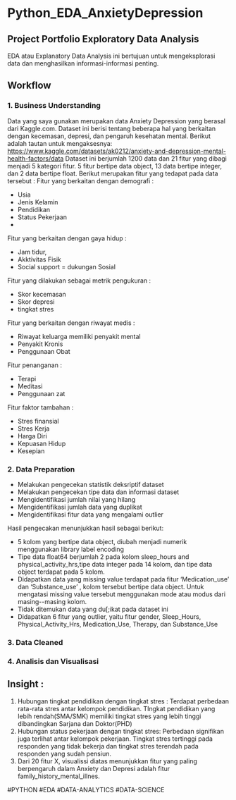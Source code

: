 # Python_EDA_AnxietyDepression

## Project Portfolio Exploratory Data Analysis

EDA atau Explanatory Data Analysis ini bertujuan untuk mengeksplorasi data dan menghasilkan informasi-informasi penting. 

## Workflow

### 1. Business Understanding
Data yang saya gunakan merupakan data Anxiety Depression yang berasal dari Kaggle.com. Dataset ini berisi tentang beberapa hal yang berkaitan dengan kecemasan, depresi, dan pengaruh kesehatan mental. Berikut adalah tautan untuk mengaksesnya: https://www.kaggle.com/datasets/ak0212/anxiety-and-depression-mental-health-factors/data 
Dataset ini berjumlah 1200 data dan 21 fitur yang dibagi menjadi 5 kategori fitur. 5 fitur bertipe data object, 13 data bertipe integer, dan 2 data bertipe float.
 Berikut merupakan fitur yang tedapat pada data tersebut :
Fitur yang berkaitan dengan demografi : 
- Usia
- Jenis Kelamin
- Pendidikan
- Status Pekerjaan
- 
Fitur yang berkaitan dengan gaya hidup :   
- Jam tidur,
- Akktivitas Fisik
- Social support  = dukungan Sosial

Fitur yang dilakukan sebagai metrik pengukuran :
- Skor kecemasan
- Skor depresi
- tingkat stres

Fitur yang berkaitan dengan riwayat medis :
- Riwayat keluarga memiliki penyakit mental
- Penyakit Kronis
- Penggunaan Obat

Fitur penanganan :
- Terapi
- Meditasi
- Penggunaan zat

Fitur faktor tambahan :
- Stres finansial
- Stres Kerja
- Harga Diri
- Kepuasan Hidup
- Kesepian


   
### 2. Data Preparation
- Melakukan pengecekan statistik deksriptif dataset
- Melakukan pengecekan tipe data dan informasi dataset
- Mengidentifikasi jumlah nilai yang hilang
- Mengidentifikasi jumlah data yang duplikat
- Mengidentifikasi fitur data yang mengalami outlier

Hasil pengecakan menunjukkan hasil sebagai berikut:
- 5 kolom yang bertipe data object, diubah menjadi numerik menggunakan library label encoding
- Tipe data float64 berjumlah 2 pada kolom sleep_hours and physical_activity_hrs,tipe data integer pada 14 kolom, dan tipe data object terdapat pada 5 kolom.
- Didapatkan data yang missing value terdapat pada  fitur ‘Medication_use’ dan ‘Substance_use’ , kolom tersebut bertipe data object. Untuk mengatasi missing value tersebut menggunakan mode atau modus dari masing--masing kolom.
- Tidak ditemukan data yang du[;ikat pada dataset ini
- Didapatkan 6 fitur yang outlier, yaitu fitur gender, Sleep_Hours, Physical_Activity_Hrs, Medication_Use, Therapy, dan Substance_Use


### 3. Data Cleaned


### 4. Analisis dan Visualisasi



## Insight  :
1. Hubungan tingkat pendidikan dengan tingkat stres :
Terdapat perbedaan rata-rata stres antar kelompok pendidikan.
TIngkat pendidikan yang lebih rendah(SMA/SMK) memiliki tingkat stres yang lebih tinggi dibandingkan Sarjana dan Doktor(PHD)
2. Hubungan status pekerjaan dengan tingkat stres:
Perbedaan signifikan juga terlihat antar kelompok pekerjaan.
Tingkat stres tertinggi pada responden yang tidak bekerja dan tingkat stres terendah pada responden yang sudah pensiun.
3. Dari 20 fitur X, visualissi diatas menunjukkan fitur yang paling berpengaruh dalam Anxiety dan Depresi adalah fitur family_history_mental_illnes.





#PYTHON #EDA #DATA-ANALYTICS #DATA-SCIENCE

